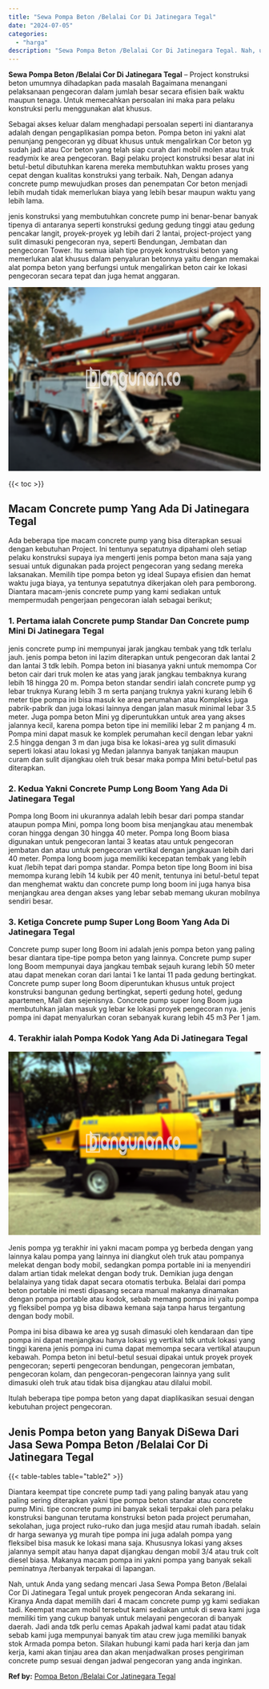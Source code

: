 ```yaml
---
title: "Sewa Pompa Beton /Belalai Cor Di Jatinegara Tegal"
date: "2024-07-05"
categories: 
  - "harga"
description: "Sewa Pompa Beton /Belalai Cor Di Jatinegara Tegal. Nah, untuk Anda yang sedang mencari Jasa Sewa Pompa Beton /Belalai Cor Di Jatinegara Tegal untuk proyek pe..."
---
```


**Sewa Pompa Beton /Belalai Cor Di Jatinegara Tegal** – Project konstruksi beton umumnya dihadapkan pada masalah Bagaimana menangani pelaksanaan pengecoran dalam jumlah besar secara efisien baik waktu maupun tenaga. Untuk memecahkan persoalan ini maka para pelaku konstruksi perlu menggunakan alat khusus.

Sebagai akses keluar dalam menghadapi persoalan seperti ini diantaranya adalah dengan pengaplikasian pompa beton. Pompa beton ini yakni alat penunjang pengecoran yg dibuat khusus untuk mengalirkan Cor beton yg sudah jadi atau Cor beton yang telah siap curah dari mobil molen atau truk readymix ke area pengecoran. Bagi pelaku project konstruksi besar alat ini betul-betul dibutuhkan karena mereka membutuhkan waktu proses yang cepat dengan kualitas konstruksi yang terbaik. Nah, Dengan adanya concrete pump mewujudkan proses dan penempatan Cor beton menjadi lebih mudah tidak memerlukan biaya yang lebih besar maupun waktu yang lebih lama.

jenis konstruksi yang membutuhkan concrete pump ini benar-benar banyak tipenya di antaranya seperti konstruksi gedung gedung tinggi atau gedung pencakar langit, proyek-proyek yg lebih dari 2 lantai, project-project yang sulit dimasuki pengecoran nya, seperti Bendungan, Jembatan dan pengecoran Tower. Itu semua ialah tipe proyek konstruksi beton yang memerlukan alat khusus dalam penyaluran betonnya yaitu dengan memakai alat pompa beton yang berfungsi untuk mengalirkan beton cair ke lokasi pengecoran secara tepat dan juga hemat anggaran.

![Sewa Pompa Beton /Belalai Cor Di Jatinegara Tegal](/images/sewa-concrete-pump-05.png)

{{< toc >}}

## Macam Concrete pump Yang Ada Di Jatinegara Tegal

Ada beberapa tipe macam concrete pump yang bisa diterapkan sesuai dengan kebutuhan Project. Ini tentunya sepatutnya dipahami oleh setiap pelaku konstruksi supaya iya mengerti jenis pompa beton mana saja yang sesuai untuk digunakan pada project pengecoran yang sedang mereka laksanakan. Memilih tipe pompa beton yg ideal Supaya efisien dan hemat waktu juga biaya, ya tentunya sepatutnya dikerjakan oleh para pemborong. Diantara macam-jenis concrete pump yang kami sediakan untuk mempermudah pengerjaan pengecoran ialah sebagai berikut;

### 1\. Pertama ialah Concrete pump Standar Dan Concrete pump Mini Di Jatinegara Tegal

jenis concrete pump ini mempunyai jarak jangkau tembak yang tdk terlalu jauh. jenis pompa beton ini lazim diterapkan untuk pengecoran dak lantai 2 dan lantai 3 tdk lebih. Pompa beton ini biasanya yakni untuk memompa Cor beton cair dari truk molen ke atas yang jarak jangkau tembaknya kurang lebih 18 hingga 20 m. Pompa beton standar sendiri ialah concrete pump yg lebar truknya Kurang lebih 3 m serta panjang truknya yakni kurang lebih 6 meter tipe pompa ini bisa masuk ke area perumahan atau Kompleks juga pabrik-pabrik dan juga lokasi lainnya dengan jalan masuk minimal lebar 3.5 meter. Juga pompa beton Mini yg diperuntukkan untuk area yang akses jalannya kecil, karena pompa beton tipe ini memiliki lebar 2 m panjang 4 m. Pompa mini dapat masuk ke komplek perumahan kecil dengan lebar yakni 2.5 hingga dengan 3 m dan juga bisa ke lokasi-area yg sulit dimasuki seperti lokasi atau lokasi yg Medan jalannya banyak tanjakan maupun curam dan sulit dijangkau oleh truk besar maka pompa Mini betul-betul pas diterapkan.

### 2\. Kedua Yakni Concrete Pump Long Boom Yang Ada Di Jatinegara Tegal

Pompa long Boom ini ukurannya adalah lebih besar dari pompa standar ataupun pompa Mini, pompa long boom bisa menjangkau atau menembak coran hingga dengan 30 hingga 40 meter. Pompa long Boom biasa digunakan untuk pengecoran lantai 3 keatas atau untuk pengecoran jembatan dan atau untuk pengecoran vertikal dengan jangkauan lebih dari 40 meter. Pompa long boom juga memiliki kecepatan tembak yang lebih kuat /lebih tepat dari pompa standar. Pompa beton tipe long Boom ini bisa memompa kurang lebih 14 kubik per 40 menit, tentunya ini betul-betul tepat dan menghemat waktu dan concrete pump long boom ini juga hanya bisa menjangkau area dengan akses yang lebar sebab memang ukuran mobilnya sendiri besar.

### 3\. Ketiga Concrete pump Super Long Boom Yang Ada Di Jatinegara Tegal

Concrete pump super long Boom ini adalah jenis pompa beton yang paling besar diantara tipe-tipe pompa beton yang lainnya. Concrete pump super long Boom mempunyai daya jangkau tembak sejauh kurang lebih 50 meter atau dapat menekan coran dari lantai 1 ke lantai 11 pada gedung bertingkat. Concrete pump super long Boom diperuntukan khusus untuk project konstruksi bangunan gedung bertingkat, seperti gedung hotel, gedung apartemen, Mall dan sejenisnya. Concrete pump super long Boom juga membutuhkan jalan masuk yg lebar ke lokasi proyek pengecoran nya. jenis pompa ini dapat menyalurkan coran sebanyak kurang lebih 45 m3 Per 1 jam.

### 4\. Terakhir ialah Pompa Kodok Yang Ada Di Jatinegara Tegal

![Sewa Pompa Beton /Belalai Cor Di Jatinegara Tegal](/images/sewa-concrete-pump-02.png)

Jenis pompa yg terakhir ini yakni macam pompa yg berbeda dengan yang lainnya kalau pompa yang lainnya ini diangkut oleh truk atau pompanya melekat dengan body mobil, sedangkan pompa portable ini ia menyendiri dalam artian tidak melekat dengan body truk. Demikian juga dengan belalainya yang tidak dapat secara otomatis terbuka. Belalai dari pompa beton portable ini mesti dipasang secara manual makanya dinamakan dengan pompa portable atau kodok, sebab memang pompa ini yaitu pompa yg fleksibel pompa yg bisa dibawa kemana saja tanpa harus tergantung dengan body mobil.

Pompa ini bisa dibawa ke area yg susah dimasuki oleh kendaraan dan tipe pompa ini dapat menjangkau hanya lokasi yg vertikal tdk untuk lokasi yang tinggi karena jenis pompa ini cuma dapat memompa secara vertikal ataupun kebawah. Pompa beton ini betul-betul sesuai dipakai untuk proyek proyek pengecoran; seperti pengecoran bendungan, pengecoran jembatan, pengecoran kolam, dan pengecoran-pengecoran lainnya yang sulit dimasuki oleh truk atau tidak bisa dijangkau atau dilalui mobil.

Itulah beberapa tipe pompa beton yang dapat diaplikasikan sesuai dengan kebutuhan project pengecoran.

## Jenis Pompa beton yang Banyak DiSewa Dari Jasa Sewa Pompa Beton /Belalai Cor Di Jatinegara Tegal

{{< table-tables table="table2" >}}

Diantara keempat tipe concrete pump tadi yang paling banyak atau yang paling sering diterapkan yakni tipe pompa beton standar atau concrete pump Mini. tipe concrete pump ini banyak sekali terpakai oleh para pelaku konstruksi bangunan terutama konstruksi beton pada project perumahan, sekolahan, juga project ruko-ruko dan juga mesjid atau rumah ibadah. selain dr harga sewanya yg murah tipe pompa ini juga adalah pompa yang fleksibel bisa masuk ke lokasi mana saja. Khususnya lokasi yang akses jalannya sempit atau hanya dapat dijangkau dengan mobil 3/4 atau truk colt diesel biasa. Makanya macam pompa ini yakni pompa yang banyak sekali peminatnya /terbanyak terpakai di lapangan.

Nah, untuk Anda yang sedang mencari Jasa Sewa Pompa Beton /Belalai Cor Di Jatinegara Tegal untuk proyek pengecoran Anda sekarang ini. Kiranya Anda dapat memilih dari 4 macam concrete pump yg kami sediakan tadi. Keempat macam mobil tersebut kami sediakan untuk di sewa kami juga memiliki tim yang cukup banyak untuk melayani pengecoran di banyak daerah. Jadi anda tdk perlu cemas Apakah jadwal kami padat atau tidak sebab kami juga mempunyai banyak tim atau crew juga memiliki banyak stok Armada pompa beton. Silakan hubungi kami pada hari kerja dan jam kerja, kami akan tinjau area dan akan menjadwalkan proses pengiriman concrete pump sesuai dengan jadwal pengecoran yang anda inginkan.

**Ref by:** [Pompa Beton /Belalai Cor Jatinegara Tegal](https://id.wikipedia.org/wiki/Pompa)
